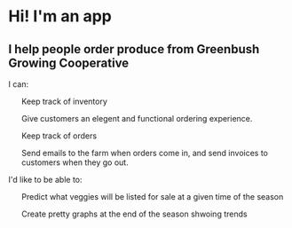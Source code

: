 <h1> Hi! I'm an app </h1>
<h2>
  I help people order produce from Greenbush Growing Cooperative</h1>
</h2>
<p>I can:</p>
<ul>Keep track of inventory</ul>
<ul>Give customers an elegent and functional ordering experience.</ul>
<ul>Keep track of orders</ul>
<ul>Send emails to the farm when orders come in, and send invoices to customers when they go out.</ul>

<p>I'd like to be able to: </p>
<ul>Predict what veggies will be listed for sale at a given time of the season</ul>
<ul>Create pretty graphs at the end of the season shwoing trends</ul>
